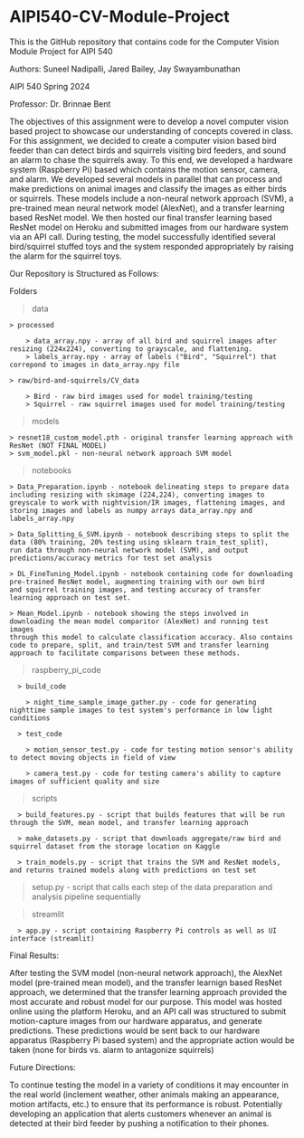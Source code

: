 # AIPI540-CV-Module-Project

This is the GitHub repository that contains code for the Computer Vision Module Project for AIPI 540

Authors: Suneel Nadipalli, Jared Bailey, Jay Swayambunathan 

AIPI 540 Spring 2024 

Professor: Dr. Brinnae Bent 

The objectives of this assignment were to develop a novel computer vision based project to showcase our understanding of concepts covered in class. For this assignment, we decided to create a computer vision based bird feeder than can detect birds and squirrels visiting bird feeders, and sound an alarm to chase the squirrels away. To this end, we developed a hardware system (Raspberry Pi) based which contains the motion sensor, camera, and alarm. We developed several models in parallel that can process and make predictions on animal images and classify the images as either birds or squirrels. These models include a non-neural network approach (SVM), a pre-trained mean neural network model (AlexNet), and a transfer learning based ResNet model. We then hosted our final transfer learning based ResNet model on Heroku and submitted images from our hardware system via an API call. During testing, the model successfully identified several bird/squirrel stuffed toys and the system responded appropriately by raising the alarm for the squirrel toys. 

Our Repository is Structured as Follows: 

Folders 

  > data 

    > processed 

        > data_array.npy - array of all bird and squirrel images after resizing (224x224), converting to grayscale, and flattening.
        > labels_array.npy - array of labels ("Bird", "Squirrel") that correpond to images in data_array.npy file 

    > raw/bird-and-squirrels/CV_data

        > Bird - raw bird images used for model training/testing
        > Squirrel - raw squirrel images used for model training/testing
  > models 

    > resnet18_custom_model.pth - original transfer learning approach with ResNet (NOT FINAL MODEL) 
    > svm_model.pkl - non-neural network approach SVM model 

  > notebooks

    > Data_Preparation.ipynb - notebook delineating steps to prepare data including resizing with skimage (224,224), converting images to 
    greyscale to work with nightvision/IR images, flattening images, and storing images and labels as numpy arrays data_array.npy and 
    labels_array.npy 

    > Data_Splitting_&_SVM.ipynb - notebook describing steps to split the data (80% training, 20% testing using sklearn train_test_split),       run data through non-neural network model (SVM), and output predictions/accuracy metrics for test set analysis

    > DL_FineTuning_Model.ipynb - notebook containing code for downloading pre-trained ResNet model, augmenting training with our own bird
    and squirrel training images, and testing accuracy of transfer learning approach on test set. 

    > Mean_Model.ipynb - notebook showing the steps involved in downloading the mean model comparitor (AlexNet) and running test images 
    through this model to calculate classification accuracy. Also contains code to prepare, split, and train/test SVM and transfer learning      approach to facilitate comparisons between these methods. 

  > raspberry_pi_code

      > build_code

        > night_time_sample_image_gather.py - code for generating nighttime sample images to test system's performance in low light                  conditions 

      > test_code 

        > motion_sensor_test.py - code for testing motion sensor's ability to detect moving objects in field of view 

        > camera_test.py - code for testing camera's ability to capture images of sufficient quality and size 

  > scripts

      > build_features.py - script that builds features that will be run through the SVM, mean model, and transfer learning approach 

      > make_datasets.py - script that downloads aggregate/raw bird and squirrel dataset from the storage location on Kaggle

      > train_models.py - script that trains the SVM and ResNet models, and returns trained models along with predictions on test set 


  > setup.py - script that calls each step of the data preparation and analysis pipeline sequentially


  > streamlit

      > app.py - script containing Raspberry Pi controls as well as UI interface (streamlit) 

    
  Final Results: 

  After testing the SVM model (non-neural network approach), the AlexNet model (pre-trained mean model), and the transfer learnign based       ResNet approach, we determined that the transfer learning approach provided the most accurate and robust model for our purpose. This model
  was hosted online using the platform Heroku, and an API call was structured to submit motion-capture images from our hardware apparatus, 
  and generate predictions. These predictions would be sent back to our hardware apparatus (Raspberry Pi based system) and the appropriate     action would be taken (none for birds vs. alarm to antagonize squirrels)

  Future Directions: 

  To continue testing the model in a variety of conditions it may encounter in the real world (inclement weather, other animals making an      appearance, motion artifacts, etc.) to ensure that its performance is robust. Potentially developing an application that alerts customers    whenever an animal is detected at their bird feeder by pushing a notification to their phones.

